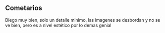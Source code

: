 ## Cometarios

Diego muy bien, solo un detalle minimo, las imagenes se desbordan y no se ve bien, pero es a nivel estético por lo demas genial
